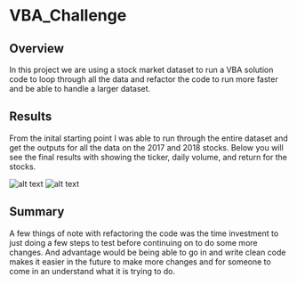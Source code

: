 # VBA_Challenge
 
## Overview
In this project we are using a stock market dataset to run a VBA solution code to loop through all the data and refactor the code to run more faster and be able to handle a larger dataset.

## Results

From the inital starting point I was able to run through the entire dataset and get the outputs for all the data on the 2017 and 2018 stocks. Below you will see the final results with showing the ticker, daily volume, and return for the stocks.

![alt text](http://url/to/img.png)
![alt text](http://url/to/img.png)

## Summary
A few things of note with refactoring the code was the time investment to just doing a few steps to test before continuing on to do some more changes. And advantage would be being able to go in and write clean code makes it easier in the future to make more changes and for someone to come in an understand what it is trying to do.